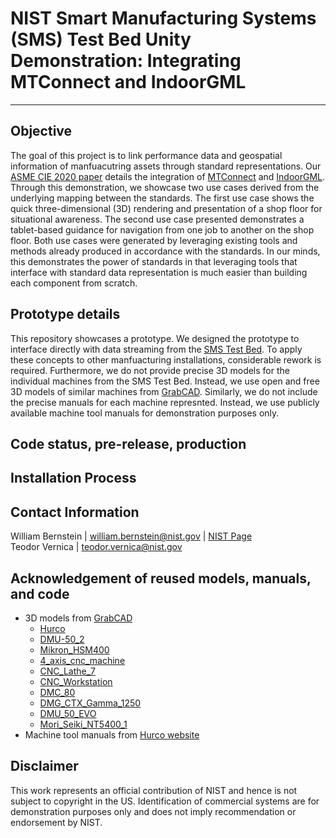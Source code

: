 # NIST Smart Manufacturing Systems (SMS) Test Bed Unity Demonstration: Integrating MTConnect and IndoorGML
---
## Objective
The goal of this project is to link performance data and geospatial information of manfuacutring assets through standard representations.  Our [ASME CIE 2020 paper](https://www.nist.gov/publications/linking-performance-data-and-geospatial-information-manufacturing-assets-through) details the integration of [MTConnect](https://www.mtconnect.org/) and [IndoorGML](https://www.ogc.org/standards/indoorgml).  Through this demonstration, we showcase two use cases derived from the underlying mapping between the standards.  The first use case shows the quick three-dimensional (3D) rendering and presentation of a shop floor for situational awareness.  The second use case presented demonstrates a tablet-based guidance for navigation from one job to another on the shop floor.  Both use cases were generated by leveraging existing tools and methods already produced in accordance with the standards.  In our minds, this demonstrates the power of standards in that leveraging tools that interface with standard data representation is much easier than building each component from scratch.  

## Prototype details
This repository showcases a prototype.  We designed the prototype to interface directly with data streaming from the [SMS Test Bed](https://www.nist.gov/laboratories/tools-instruments/smart-manufacturing-systems-sms-test-bed).  To apply these concepts to other manfuacturing installations, considerable rework is required.  Furthermore, we do not provide precise 3D models for the individual machines from the SMS Test Bed.  Instead, we use open and free 3D models of similar machines from [GrabCAD](https://grabcad.com/).  Similarly, we do not include the precise manuals for each machine represnted.  Instead, we use publicly available machine tool manuals for demonstration purposes only.   

## Code status, pre-release, production

## Installation Process

## Contact Information
William Bernstein | william.bernstein@nist.gov | [NIST Page](https://www.nist.gov/people/william-z-bernstein) <br /> 
Teodor Vernica | teodor.vernica@nist.gov

## Acknowledgement of reused models, manuals, and code
- 3D models from [GrabCAD](https://grabcad.com/)
  - [Hurco](https://grabcad.com/library/hurco-vm1-vertical-milling-machine-model-1)
  - [DMU-50_2](https://grabcad.com/library/dmu-50-2)
  - [Mikron_HSM400](https://grabcad.com/library/mikron-hsm400-u-1)
  - [4_axis_cnc_machine](https://grabcad.com/library/4-axis-cnc-machine-1)
  - [CNC_Lathe_7](https://grabcad.com/library/cnc-lathe-7)
  - [CNC_Workstation](https://grabcad.com/library/cnc-5axis-machine-and-workstation-1)
  - [DMC_80](https://grabcad.com/library/dmc-80-u-1)
  - [DMG_CTX_Gamma_1250](https://grabcad.com/library/dmg-ctx-gamma-1250-tc-1)
  - [DMU_50_EVO](https://grabcad.com/library/dmu-50-evo-linear-1)
  - [Mori_Seiki_NT5400_1](https://grabcad.com/library/mori-seiki-nt-5400-1)
- Machine tool manuals from [Hurco website](https://www.hurco.eu/products/3-axis-machining-centers/)

## Disclaimer
This work represents an official contribution of NIST and hence is not subject to copyright in the US. Identification of commercial systems are for demonstration purposes only and does not imply recommendation or endorsement by NIST. 
